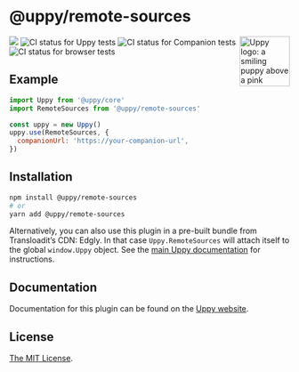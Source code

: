 # @uppy/remote-sources

<img src="https://uppy.io/img/logo.svg" width="90" alt="Uppy logo: a smiling puppy above a pink upwards arrow" align="right">

<a href="https://www.npmjs.com/package/@uppy/remote-sources"><img src="https://img.shields.io/npm/v/@uppy/compressor.svg?style=flat-square"></a> <img src="https://github.com/transloadit/uppy/workflows/Tests/badge.svg" alt="CI status for Uppy tests"> <img src="https://github.com/transloadit/uppy/workflows/Companion/badge.svg" alt="CI status for Companion tests"> <img src="https://github.com/transloadit/uppy/workflows/End-to-end%20tests/badge.svg" alt="CI status for browser tests">

## Example

```js
import Uppy from '@uppy/core'
import RemoteSources from '@uppy/remote-sources'

const uppy = new Uppy()
uppy.use(RemoteSources, {
  companionUrl: 'https://your-companion-url',
})
```

## Installation

```bash
npm install @uppy/remote-sources
# or
yarn add @uppy/remote-sources
```

Alternatively, you can also use this plugin in a pre-built bundle from Transloadit’s CDN: Edgly. In that case `Uppy.RemoteSources` will attach itself to the global `window.Uppy` object. See the [main Uppy documentation](https://uppy.io/docs/#Installation) for instructions.

## Documentation

Documentation for this plugin can be found on the [Uppy website](https://uppy.io/docs/remote-sources).

## License

[The MIT License](./LICENSE).
